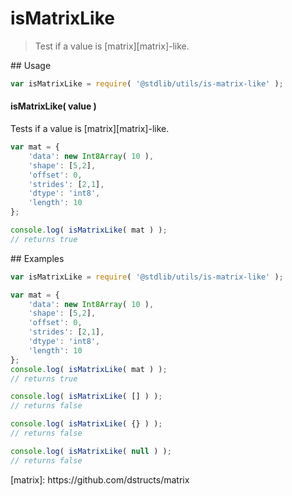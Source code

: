 isMatrixLike
===
> Test if a value is [matrix][matrix]-like.

<section class="usage">
## Usage

``` javascript
var isMatrixLike = require( '@stdlib/utils/is-matrix-like' );
```

#### isMatrixLike( value )

Tests if a value is [matrix][matrix]-like.

``` javascript
var mat = {
    'data': new Int8Array( 10 ),
    'shape': [5,2],
    'offset': 0,
    'strides': [2,1],
    'dtype': 'int8',
    'length': 10
};

console.log( isMatrixLike( mat ) );
// returns true
```
</section>

<!-- /.usage -->

<section class="examples">
## Examples

``` javascript
var isMatrixLike = require( '@stdlib/utils/is-matrix-like' );

var mat = {
    'data': new Int8Array( 10 ),
    'shape': [5,2],
    'offset': 0,
    'strides': [2,1],
    'dtype': 'int8',
    'length': 10
};
console.log( isMatrixLike( mat ) );
// returns true

console.log( isMatrixLike( [] ) );
// returns false

console.log( isMatrixLike( {} ) );
// returns false

console.log( isMatrixLike( null ) );
// returns false
```
</section>

<!-- /.examples -->

<section class="links">
<!-- FIXME -->
[matrix]: https://github.com/dstructs/matrix
</section>

<!-- /.links -->
